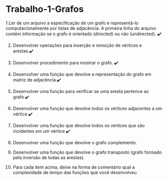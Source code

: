 # Trabalho-1-Grafos

1.Ler de um arquivo a especificação de um grafo e representá-lo computacionalmente por listas de adjacência.
A primeira linha do arquivo contém informação se o grafo é orientado (directed) ou não (undirected). ✔️

2. Desenvolver operações para inserção e remoção de vértices e arestas.✔️

3. Desenvolver procedimento para mostrar o grafo. ✔️

4. Desenvolver uma função que devolve a representação do grafo em matriz de adjacência.✔️

5. Desenvolver uma função para verificar se uma aresta pertence ao grafo.✔️

6. Desenvolver uma função que devolve todos os vértices adjacentes a um vértice.✔️

7. Desenvolver uma função que devolve todos os vértices que são incidentes em um vértice.✔️

8. Desenvolver uma função que devolve o grafo complemento.

9. Desenvolver uma função que devolve o grafo transposto (grafo formado pela inversão de todas as arestas).

10. Para cada item acima, deixe na forma de comentário qual a complexidade de tempo das funções que você desenvolveu.
